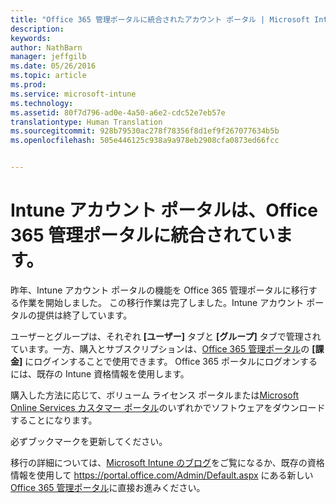 ```yaml
---
title: "Office 365 管理ポータルに統合されたアカウント ポータル | Microsoft Intune"
description: 
keywords: 
author: NathBarn
manager: jeffgilb
ms.date: 05/26/2016
ms.topic: article
ms.prod: 
ms.service: microsoft-intune
ms.technology: 
ms.assetid: 80f7d796-ad0e-4a50-a6e2-cdc52e7eb57e
translationtype: Human Translation
ms.sourcegitcommit: 928b79530ac278f78356f8d1ef9f267077634b5b
ms.openlocfilehash: 505e446125c938a9a978eb2908cfa0873ed66fcc


---
```


# Intune アカウント ポータルは、Office 365 管理ポータルに統合されています。

昨年、Intune アカウント ポータルの機能を Office 365 管理ポータルに移行する作業を開始しました。 この移行作業は完了しました。Intune アカウント ポータルの提供は終了しています。

ユーザーとグループは、それぞれ **[ユーザー]** タブと **[グループ]** タブで管理されています。一方、購入とサブスクリプションは、[Office 365 管理ポータル](https://portal.office.com/Admin/Default.aspx)の **[課金]** にログインすることで使用できます。 Office 365 ポータルにログオンするには、既存の Intune 資格情報を使用します。

購入した方法に応じて、ボリューム ライセンス ポータルまたは[Microsoft Online Services カスタマー ポータル](http://go.microsoft.com/fwlink/?LinkId=259567)のいずれかでソフトウェアをダウンロードすることになります。

必ずブックマークを更新してください。

移行の詳細については、[Microsoft Intune のブログ](https://blogs.technet.microsoft.com/microsoftintune/2015/09/01/intune-and-ems-subscriptions-now-available-in-the-office-365-portal/)をご覧になるか、既存の資格情報を使用して https://portal.office.com/Admin/Default.aspx にある新しい [Office 365 管理ポータル](https://portal.office.com/Admin/Default.aspx)に直接お進みください。



<!--HONumber=Jun16_HO4-->


